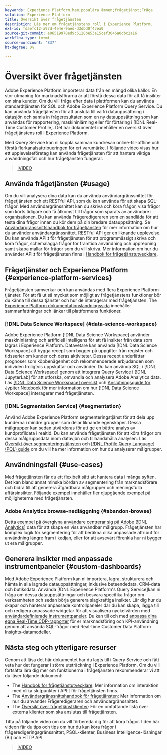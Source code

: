 ```yaml
---
keywords: Experience Platform;hem;populära ämnen;frågetjänst;Fråga
solution: Experience Platform
title: Översikt över frågetjänsten
description: Läs mer om frågetjänstens roll i Experience Platform.
exl-id: fdaefc12-a97d-4e4e-9aed-d3dbd0f43ea0
source-git-commit: e06519978ed9c6128be53a15cef3046a0dbc2a16
workflow-type: tm+mt
source-wordcount: '837'
ht-degree: 0%

---
```


# Översikt över frågetjänsten

Adobe Experience Platform importerar data från en mängd olika källor. En stor utmaning för marknadsförarna är att förstå dessa data för att få insikter om sina kunder. Om du vill fråga efter data i plattformen kan du använda standardtjänsten för SQL och Adobe Experience Platform Query Service. Du kan använda frågetjänsten för att ansluta till valfri datauppsättning i datasjön och samla in frågeresultaten som en ny datauppsättning som kan användas för rapportering, maskininlärning eller för förtäring i [!DNL Real-Time Customer Profile]. Det här dokumentet innehåller en översikt över frågetjänstens roll i Experience Platform.

Med Query Service kan ni koppla samman kundresan online-till-offline och förstå flerkanalsattribueringen för ert varumärke. I följande video visas hur ett upplevelseföretag kan använda frågetjänsten för att hantera viktiga användningsfall och hur frågetjänsten fungerar.

>[!VIDEO](https://video.tv.adobe.com/v/29795?quality=12&learn=on)

## Använda frågetjänsten {#usage}

Om du vill analysera dina data kan du använda användargränssnittet för frågetjänsten och ett RESTful API, som du kan använda för att skapa SQL-frågor. Med användargränssnittet kan du skriva och köra frågor, visa frågor som körts tidigare och få åtkomst till frågor som sparats av användare i organisationen. Du kan använda Frågeredigeraren som en sandlåda för att testa dina frågor innan du kör dem på din bredare datauppsättning. Se [Användargränssnittshandbok för frågetjänsten](ui/overview.md) för mer information om hur du använder användargränssnittet. RESTful API ger en liknande upplevelse. Du kan använda API:t för frågetjänsten för att programmässigt skriva och köra frågor, schemalägga frågor för framtida användning och upprepning samt skapa mallar för frågor som du vill skriva. Mer information om hur du använder API:t för frågetjänsten finns i [Handbok för frågetjänstutvecklare](api/getting-started.md).

## Frågetjänster och Experience Platform {#experience-platform-services}

Frågetjänsten samverkar och kan användas med flera Experience Platform-tjänster. För att få ut så mycket som möjligt av frågetjänstens funktioner bör du känna till dessa tjänster och hur de interagerar med frågetjänsten. The [Experience Platform dokumentationslandningssida](https://experienceleague.adobe.com/docs/experience-platform.html) innehåller sammanfattningar och länkar till plattformens funktioner.

### [!DNL Data Science Workspace] {#data-science-workspace}

Adobe Experience Platform [!DNL Data Science Workspace] använder maskininlärning och artificiell intelligens för att få insikter från data som lagras i Experience Platform. Datavetare kan använda [!DNL Data Science Workspace] att bygga recept som bygger på uppgifter från register och tidsserier om kunder och deras aktiviteter. Dessa recept underlättar prognoser som köpbenägenhet och rekommenderade erbjudanden som individen troligtvis uppskattar och använder. Du kan använda SQL i [!DNL Data Science Workspace] genom att integrera Query Service i [!DNL JupyterLab] för att utforska, omvandla och analysera Adobe Analytics data. Läs [[!DNL Data Science Workspace] översikt](../data-science-workspace/home.md) och [Anslutningsguide för Jypiter Notebook](./clients/jupyter-notebook.md) för mer information om hur [!DNL Data Science Workspace] interagerar med frågetjänsten.

### [!DNL Segmentation Service] {#segmentation}

Använd Adobe Experience Platform segmenteringstjänst för att dela upp kunderna i mindre grupper som delar liknande egenskaper. Dessa målgrupper kan sedan utvärderas för att ge en bättre analys av kundprofildata i realtid. Du kan använda frågetjänsten för att köra frågor om dessa målgruppsdata inom datavjön och tillhandahålla analysen. Läs [Översikt över segmenteringstjänsten](../segmentation/home.md) och [[!DNL Profile Query Language] (PQL) guide](../segmentation/pql/overview.md) om du vill ha mer information om hur du analyserar målgrupper.

## Användningsfall {#use-cases}

Med frågetjänsten får du ett flexibelt sätt att hantera data i många syften. Det kan bland annat minska bördan av segmentering från marknadsförare och bidra till att generera åtgärdbara målgrupper och meningsfulla affärsinsikter. Följande exempel innehåller fler djupgående exempel på möjligheterna med frågetjänsten.

### Adobe Analytics browse-nedläggning {#abandon-browse}

Detta [exempel på övergivna användare centrerar sig på Adobe [!DNL Analytics]](./use-cases/abandoned-browse.md) data för att skapa en viss användbar målgrupp. Frågetjänsten har komplex logik för segmentering för att beräkna olika anpassade attribut för användning längre fram i kedjan, eller för att avsevärt förenkla hur ni bygger ut era målgrupper.

## Generera insikter med anpassade instrumentpaneler {#custom-dashboards}

Med Adobe Experience Platform kan ni importera, lagra, strukturera och hämta in alla lagrade datauppsättningar, inklusive beteendedata, CRM-data och butiksdata. Använda [!DNL Experience Platform's Query Service]kan ni fråga om dessa datauppsättningar och besvara specifika frågor om verksamheten och sedan börja generera slagkraftiga insikter. Lär dig hur du skapar och hanterar anpassade kontrollpaneler där du kan skapa, lägga till och redigera anpassade widgetar för att visualisera nyckelvärden med [användardefinierade instrumentpaneler](../dashboards/user-defined-dashboards.md). Du kan till och med [anpassa dina egna Real-Time CDP-rapporter](../dashboards/cdp-insights-data-model.md) för er marknadsföring och KPI-användning genom att använda SQL-frågor med Real-time Customer Data Platform Insights-datamodeller.

## Nästa steg och ytterligare resurser

Genom att läsa det här dokumentet har du lagts till i Query Service och fått veta hur det fungerar i större utsträckning i Experience Platform. Om du vill fortsätta lära dig mer om funktionerna i frågetjänsten rekommenderar vi att du läser följande dokument:

- The [Handbok för frågetjänstutvecklare](api/getting-started.md): Mer information om interaktion med olika slutpunkter i API:t för frågetjänsten finns.
- The [Användargränssnittshandbok för frågetjänsten](ui/overview.md): Mer information om hur du använder Frågeredigeraren och användargränssnittet.
- The [Översikt över frågetjänstklienter](clients/overview.md): För en omfattande lista över externa klienter som ska anslutas till frågetjänsten.

Titta på följande video om du vill förbereda dig för att köra frågor. I den här videon får du tips och tips om hur du kan köra frågor i frågeredigeringsgränssnittet, PSQL-klienter, Business Intelligence-lösningar (BI) och HTTP API.

>[!VIDEO](https://video.tv.adobe.com/v/29811?quality=12&learn=on)
